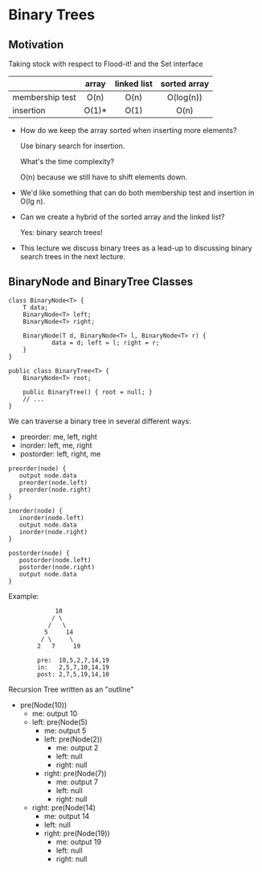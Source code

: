 # Binary Trees

## Motivation 

Taking stock with respect to Flood-it! and the Set interface

|                  |  array | linked list | sorted array |
| ---------------- |:------:|:-----------:|:------------:|
| membership test  | O(n)   | O(n)        | O(log(n))    |
| insertion        | O(1)*  | O(1)        | O(n)         |

* How do we keep the array sorted when inserting more elements?

	Use binary search for insertion.

	What's the time complexity?

	O(n) because we still have to shift elements down.

* We'd like something that can do both membership test and insertion in
  O(lg n).

* Can we create a hybrid of the sorted array and the linked list?

	Yes: binary search trees!

* This lecture we discuss binary trees as a lead-up to discussing
  binary search trees in the next lecture.

## BinaryNode and BinaryTree Classes

	class BinaryNode<T> {
		T data;
		BinaryNode<T> left;
		BinaryNode<T> right;

		BinaryNode(T d, BinaryNode<T> l, BinaryNode<T> r) {
				data = d; left = l; right = r;
		}
	}

	public class BinaryTree<T> {
		BinaryNode<T> root;

		public BinaryTree() { root = null; }
		// ...
	}

We can traverse a binary tree in several different ways:
* preorder: me, left, right
* inorder: left, me, right
* postorder: left, right, me

```
preorder(node) {
   output node.data
   preorder(node.left)
   preorder(node.right)
}

inorder(node) {
   inorder(node.left)
   output node.data
   inorder(node.right)
}

postorder(node) {
   postorder(node.left)
   postorder(node.right)
   output node.data
}
```

Example:

                 10
                / \
               /   \
              5     14
             / \     \
            2   7     19

            pre:  10,5,2,7,14,19
            in:   2,5,7,10,14,19
            post: 2,7,5,19,14,10

Recursion Tree written as an "outline"
* pre(Node(10))
  * me: output 10
  * left: pre(Node(5)
    * me: output 5
	* left: pre(Node(2))
	  * me: output 2
	  * left: null
	  * right: null
	* right: pre(Node(7))
	  * me: output 7
	  * left: null
	  * right: null
  * right: pre(Node(14)
    * me: output 14
	* left: null
	* right: pre(Node(19))
	  * me: output 19
	  * left: null
	  * right: null

